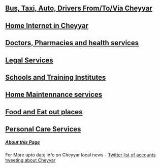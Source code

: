 

## [Bus, Taxi, Auto, Drivers From/To/Via Cheyyar ](/Bus_Taxi_Auto.md)
## [Home Internet in Cheyyar ](/Home_Internet.md)
## [Doctors, Pharmacies and health services](/Health.md)
## [Legal Services](/Legal.md)
## [Schools and Training Institutes](/Education.md)
## [Home Maintennance services](/Home_Maintennance.md)
## [Food and Eat out places](/Food.md)
## [Personal Care Services](/Personals.md)

##### [About this Page](/About_this_Page.md)  
For More upto date info on Cheyyar local news  - [Twitter list of accounts tweeting about Cheyyar](https://twitter.com/i/lists/1468486874947751940)









        



 


 



